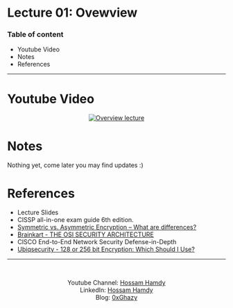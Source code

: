 # Lecture 01: Ovewview

### Table of content
- Youtube Video
- Notes
- References

---


# Youtube Video

<div align="center">

[![Overview lecture](https://img.youtube.com/vi/z8Z0ngfty_M/0.jpg)](https://www.youtube.com/watch?v=mFt_w19YaeA)

</div>

# Notes
Nothing yet, come later you may find updates :)


# References
- Lecture Slides
- CISSP all-in-one exam guide 6th edition.
- [Symmetric vs. Asymmetric Encryption – What are differences?](https://www.ssl2buy.com/wiki/symmetric-vs-asymmetric-encryption-what-are-differences)
- [Brainkart - THE OSI SECURITY ARCHITECTURE](https://www.brainkart.com/article/The-OSI-Security-Architecture_8337/)
- CISCO End-to-End Network Security Defense-in-Depth
- [Ubiqsecurity - 128 or 256 bit Encryption: Which Should I Use?](https://www.ubiqsecurity.com/ja-jp/blog/128bit-or-256bit-encryption-which-to-use/)
---

<br>
<div align="center">

Youtube Channel: [Hossam Hamdy](https://www.youtube.com/channel/UCePX533CZyOpMyGGZqxJtAg) <br>
LinkedIn: [Hossam Hamdy](https://www.linkedin.com/in/h0ssamhamdy/)<br>
Blog: [0xGhazy](https://0xghazy.wordpress.com)
</div>
